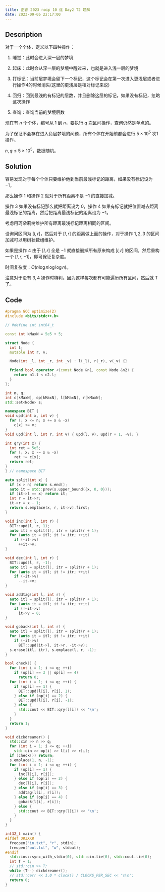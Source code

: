```yaml
---
title: 正睿 2023 noip 10 连 Day2 T2 题解
date: 2023-09-05 22:17:00
---
```


## Description

对于一个个体，定义以下四种操作：

1. 睡觉：此时会进入深一层的梦境

2. 起床：此时会从深一层的梦境中醒过来，也就是进入浅一层的梦境

3. 打标记：当前层梦境会留下一个标记，这个标记会在第一次进入更浅层或者进行操作4的时候消失(这里的更浅层是相对标记来说)

4. 回归：回到最浅的有标记的层数，并且删除这层的标记，如果没有标记，忽略这次操作

5. 查询：查询当前的梦境层数

现在有 $n$ 个个体，编号从 $1$ 到 $n$，要执行 $q$ 次区间操作，查询仍然是单点的。

为了保证不会存在进入负层梦境的问题，所有个体在开始前都会进行 $5\times 10^5$ 次1操作。

$n,q\leq 5\times 10^5$，数据随机。

## Solution

容易发现对于每个个体只要维护他到当前最浅标记的距离，如果没有标记设为 $-1$。

那么操作 $1$ 和操作 $2$ 就对于所有距离不是 $-1$ 的直接加减。

操作 $3$ 如果没有标记那么就把距离设为 $0$，操作 $4$ 如果有标记就把位置减去距离最浅标记的距离，然后把距离最浅标记的距离设为 $-1$。

考虑用珂朵莉树维护所有距离最浅标记距离相同的区间。

设询问区间为 $[l,r]$，然后对于 $[l,r]$ 的距离做上面的操作，对于操作 $1,2,3$ 的区间加减可以用树状数组维护。

如果是操作 $4$ 由于 $[l,r]$ 全是 $-1$ 就直接删掉所有原来构成 $[l,r]$ 的区间，然后重构一个 $[l,r,-1]$，即可保证复杂度。

时间复杂度：$O(n\log n\log\log n)$。

注意对于没有 $3,4$ 操作时特判，因为这样每次都有可能遍历所有区间，然后就 T 了。

## Code

```cpp
#pragma GCC optimize(2)
#include <bits/stdc++.h>

// #define int int64_t

const int kMaxN = 5e5 + 5;

struct Node {
  int l;
  mutable int r, v;

  Node(int _l, int _r, int _v) : l(_l), r(_r), v(_v) {}

  friend bool operator <(const Node &n1, const Node &n2) {
    return n1.l < n2.l;
  }
};

int n, q;
int c[kMaxN], op[kMaxN], l[kMaxN], r[kMaxN];
std::set<Node> s;

namespace BIT {
void upd(int x, int v) {
  for (; x <= n; x += x & -x)
    c[x] += v;
}
void upd(int l, int r, int v) { upd(l, v), upd(r + 1, -v); }

int qry(int x) {
  int ret = 5e5;
  for (; x; x -= x & -x)
    ret += c[x];
  return ret;
}
} // namespace BIT

auto split(int x) {
  if (x > n) return s.end();
  auto it = std::prev(s.upper_bound({x, 0, 0}));
  if (it->l == x) return it;
  int r = it->r;
  it->r = x - 1;
  return s.emplace(x, r, it->v).first;
}

void inc(int l, int r) {
  BIT::upd(l, r, 1);
  auto itl = split(l), itr = split(r + 1);
  for (auto it = itl; it != itr; ++it)
    if (~it->v)
      ++it->v;
}

void dec(int l, int r) {
  BIT::upd(l, r, -1);
  auto itl = split(l), itr = split(r + 1);
  for (auto it = itl; it != itr; ++it)
    if (~it->v)
      --it->v;
}

void addtag(int l, int r) {
  auto itl = split(l), itr = split(r + 1);
  for (auto it = itl; it != itr; ++it)
    if (!~it->v)
      it->v = 0;
}

void goback(int l, int r) {
  auto itl = split(l), itr = split(r + 1);
  for (auto it = itl; it != itr; ++it)
    if (~it->v)
      BIT::upd(it->l, it->r, -it->v);
  s.erase(itl, itr), s.emplace(l, r, -1);
}

bool check() {
  for (int i = 1; i <= q; ++i)
    if (op[i] == 3 || op[i] == 4)
      return 0;
  for (int i = 1; i <= q; ++i) {
    if (op[i] == 1) {
      BIT::upd(l[i], r[i], 1);
    } else if (op[i] == 2) {
      BIT::upd(l[i], r[i], -1);
    } else {
      std::cout << BIT::qry(l[i]) << '\n';
    }
  }
  return 1;
}

void dickdreamer() {
  std::cin >> n >> q;
  for (int i = 1; i <= q; ++i)
    std::cin >> op[i] >> l[i] >> r[i];
  if (check()) return;
  s.emplace(1, n, -1);
  for (int i = 1; i <= q; ++i) {
    if (op[i] == 1) {
      inc(l[i], r[i]);
    } else if (op[i] == 2) {
      dec(l[i], r[i]);
    } else if (op[i] == 3) {
      addtag(l[i], r[i]);
    } else if (op[i] == 4) {
      goback(l[i], r[i]);
    } else {
      std::cout << BIT::qry(l[i]) << '\n';
    }
  }
}

int32_t main() {
#ifdef ORZXKR
  freopen("in.txt", "r", stdin);
  freopen("out.txt", "w", stdout);
#endif
  std::ios::sync_with_stdio(0), std::cin.tie(0), std::cout.tie(0);
  int T = 1;
  // std::cin >> T;
  while (T--) dickdreamer();
  // std::cerr << 1.0 * clock() / CLOCKS_PER_SEC << "s\n";
  return 0;
}
```